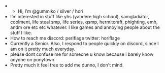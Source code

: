 - + Hi, I’m @gummiko / silver / hori 
- I’m interested in stuff like yhs (yandere high school), samgladiator, coolment, life steal smp, life series, qsmp, hermitcraft, phighting, emh, andm ore etc etc whatever. I like games and annoying people about the stuff I like. 
- How to reach me discord: periflage twitter: horiflage 
- Currently a Senior. Also, I respond to people quickly on discord, since I am on it pretty much everyday. 
- please dont confuse me for someone u know because i barely know anyone on ponytown 
- Pretty much it feel free to add me dunno, I don't mind. 
<!---
gummiko/gummiko is a ✨ special ✨ repository because its `README.md` (this file) appears on your GitHub profile.
You can click the Preview link to take a look at your changes.
--->
